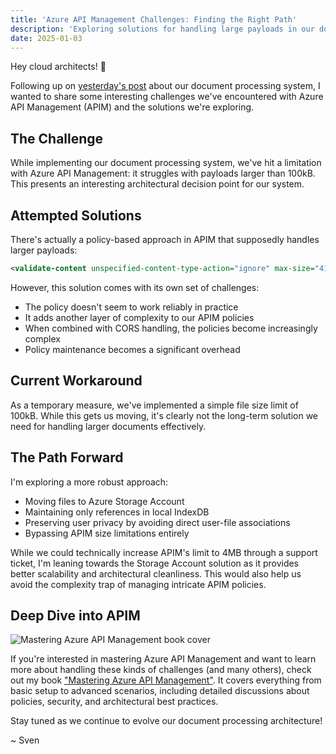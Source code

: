```yaml
---
title: 'Azure API Management Challenges: Finding the Right Path'
description: 'Exploring solutions for handling large payloads in our document processing system'
date: 2025-01-03
---
```


Hey cloud architects! 👋

Following up on [yesterday's post](/blog/vippsi-gets-smarter-expanding-file-support/) about our document processing system, I wanted to share some interesting challenges we've encountered with Azure API Management (APIM) and the solutions we're exploring.

## The Challenge

While implementing our document processing system, we've hit a limitation with Azure API Management: it struggles with payloads larger than 100kB. This presents an interesting architectural decision point for our system.

## Attempted Solutions

There's actually a policy-based approach in APIM that supposedly handles larger payloads:

```xml
<validate-content unspecified-content-type-action="ignore" max-size="4194304" />
```

However, this solution comes with its own set of challenges:
- The policy doesn't seem to work reliably in practice
- It adds another layer of complexity to our APIM policies
- When combined with CORS handling, the policies become increasingly complex
- Policy maintenance becomes a significant overhead

## Current Workaround

As a temporary measure, we've implemented a simple file size limit of 100kB. While this gets us moving, it's clearly not the long-term solution we need for handling larger documents effectively.

## The Path Forward

I'm exploring a more robust approach:

- Moving files to Azure Storage Account
- Maintaining only references in local IndexDB
- Preserving user privacy by avoiding direct user-file associations
- Bypassing APIM size limitations entirely

While we could technically increase APIM's limit to 4MB through a support ticket, I'm leaning towards the Storage Account solution as it provides better scalability and architectural cleanliness. This would also help us avoid the complexity trap of managing intricate APIM policies.

## Deep Dive into APIM

![Mastering Azure API Management book cover](/assets/images/blog/apim.png)

If you're interested in mastering Azure API Management and want to learn more about handling these kinds of challenges (and many others), check out my book ["Mastering Azure API Management"](https://www.amazon.com/Mastering-Azure-API-Management-Implementing/dp/1484280105). It covers everything from basic setup to advanced scenarios, including detailed discussions about policies, security, and architectural best practices.

Stay tuned as we continue to evolve our document processing architecture!

~ Sven
